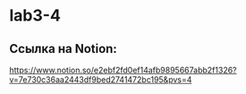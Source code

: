 # lab3-4
## Ссылка на Notion: 
https://www.notion.so/e2ebf2fd0ef14afb9895667abb2f1326?v=7e730c36aa2443df9bed2741472bc195&pvs=4